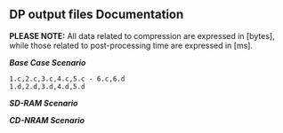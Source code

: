 ## DP output files Documentation
**PLEASE NOTE:** All data related to compression are expressed in [bytes], while those related to post-processing time are expressed in [ms].

***Base Case Scenario***

```
1.c,2.c,3.c,4.c,5.c - 6.c,6.d
1.d,2.d,3.d,4.d,5.d
```


***SD-RAM Scenario***




***CD-NRAM Scenario***
